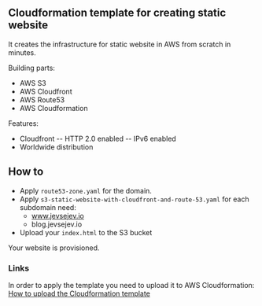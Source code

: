 ## Cloudformation template for creating static website

It creates the infrastructure for static website in AWS from scratch in minutes.

Building parts:
- AWS S3
- AWS Cloudfront
- AWS Route53
- AWS Cloudformation

Features:
- Cloudfront
-- HTTP 2.0 enabled
-- IPv6 enabled
- Worldwide distribution

## How to

- Apply `route53-zone.yaml` for the domain.
- Apply `s3-static-website-with-cloudfront-and-route-53.yaml` for each subdomain need:
    - www.jevsejev.io
    - blog.jevsejev.io
- Upload your `index.html` to the S3 bucket

Your website is provisioned.

### Links

In order to apply the template you need to upload it to AWS Cloudformation: [How to upload the Cloudformation template](http://docs.aws.amazon.com/AWSCloudFormation/latest/UserGuide/cfn-using-console-create-stack-template.html)
